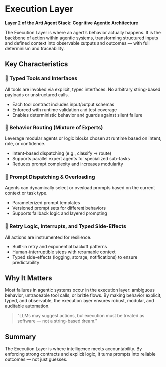 # Execution Layer

**Layer 2 of the Arti Agent Stack: Cognitive Agentic Architecture**

The Execution Layer is where an agent’s behavior actually happens. It is the backbone of action within agentic systems, transforming structured inputs and defined context into observable outputs and outcomes — with full determinism and traceability.

## Key Characteristics

### 🧩 Typed Tools and Interfaces

All tools are invoked via explicit, typed interfaces. No arbitrary string-based payloads or unstructured calls.

* Each tool contract includes input/output schemas
* Enforced with runtime validation and test coverage
* Enables deterministic behavior and guards against silent failure

### 🧠 Behavior Routing (Mixture of Experts)

Leverage modular agents or logic blocks chosen at runtime based on intent, role, or confidence.

* Intent-based dispatching (e.g., classify → route)
* Supports parallel expert agents for specialized sub-tasks
* Reduces prompt complexity and increases modularity

### 🚀 Prompt Dispatching & Overloading

Agents can dynamically select or overload prompts based on the current context or task type.

* Parameterized prompt templates
* Versioned prompt sets for different behaviors
* Supports fallback logic and layered prompting

### 🔁 Retry Logic, Interrupts, and Typed Side-Effects

All actions are instrumented for resilience.

* Built-in retry and exponential backoff patterns
* Human-interruptible steps with resumable context
* Typed side-effects (logging, storage, notifications) to ensure predictability

## Why It Matters

Most failures in agentic systems occur in the execution layer: ambiguous behavior, untraceable tool calls, or brittle flows. By making behavior explicit, typed, and observable, the execution layer ensures robust, modular, and auditable automation.

> "LLMs may suggest actions, but execution must be treated as software — not a string-based dream."

## Summary

The Execution Layer is where intelligence meets accountability. By enforcing strong contracts and explicit logic, it turns prompts into reliable outcomes — not just guesses.
